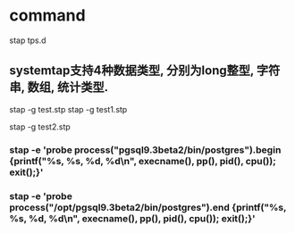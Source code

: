 # command
stap  tps.d

## systemtap支持4种数据类型, 分别为long整型, 字符串, 数组, 统计类型.
stap  -g  test.stp
stap  -g  test1.stp


stap  -g  test2.stp

### stap -e 'probe process("pgsql9.3beta2/bin/postgres").begin {printf("%s, %s, %d, %d\n", execname(), pp(), pid(), cpu()); exit();}'  
### stap -e 'probe process("/opt/pgsql9.3beta2/bin/postgres").end {printf("%s, %s, %d, %d\n", execname(), pp(), pid(), cpu()); exit();}'  


